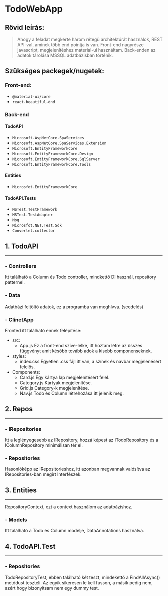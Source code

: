 # TodoWebApp
## Rövid leírás:
> Ahogy a feladat megkérte három rétegű architektúrát használok, REST API-val, aminek több end pointja is van. Front-end nagyrésze javascript, megjelenítéshez material-ui használtam. Back-enden az adatok tárolása MSSQL adatbázisban történik.
## Szükséges packegek/nugetek:
### Front-end:
- `@material-ui/core`
- `react-beautiful-dnd`
### Back-end
#### TodoAPI
- `Microsoft.AspNetCore.SpaServices`
- `Microsoft.AspNetCore.SpaServices.Extension`
- `Microsoft.EntityFrameworkCore`
- `Microsoft.EntityFrameworkCore.Design`
- `Microsoft.EntityFrameworkCore.SqlServer`
- `Microsoft.EntityFrameworkCore.Tools`
#### Entities
- `Microsfot.EntityFrameworkCore`
#### TodoAPI.Tests
- `MSTest.TestFramework`
- `MSTest.TestAdapter`
- `Moq`
- `Microsfot.NET.Test.Sdk`
- `Converlet.collector`

## 1. TodoAPI
---
### - Controllers
Itt található a Column és Todo controller, mindkettő DI használ, repository patternel.
### - Data
Adatbázi feltöltő adatok, ez a programba van meghívva. (seedelés)
### - ClinetApp
Fronted itt található ennek felépítése:
  - src:
    - App.js
      Ez a front-end szíve-lelke, itt hoztam létre az összes függvényt amit később tovább adok a kisebb componenseknek.
  - styles:
    - index.css
      Egyetlen .css fájl itt van, a színek és navbar megjelenésért felelős.
  - Components:
    - Card.js
      Egy kártya lap megjelenítésért felel.
    - Category.js
      Kártyák megjelenítése.
    - Grid.js
      Category-k megjelenítése.
    - Nav.js
      Todo és Column létrehozása itt jelenik meg.
## 2. Repos
---
### - IRepositories
Itt a leglényegesebb az IRepository, hozzá képest az ITodoRepository és a IColumnRepository minimálisan tér el.
### - Repositories
Hasonlóképp az IRepositorieshoz, itt azonban megvannak valósítva az IRepositories-ban megírt Interfészek.
## 3. Entities
---
RepositoryContext, ezt a context használom az adatbázishoz.
### - Models
Itt található a Todo és Column modelje, DataAnnotations használva.
## 4. TodoAPI.Test
---
### - Repositories
TodoRepositoryTest, ebben található két teszt, mindekettő a FindAllAsync() metódust teszteli.
Az egyik sikeresen le kell fusson, a másik pedig nem, azért hogy bizonyítsam nem egy dummy test.
